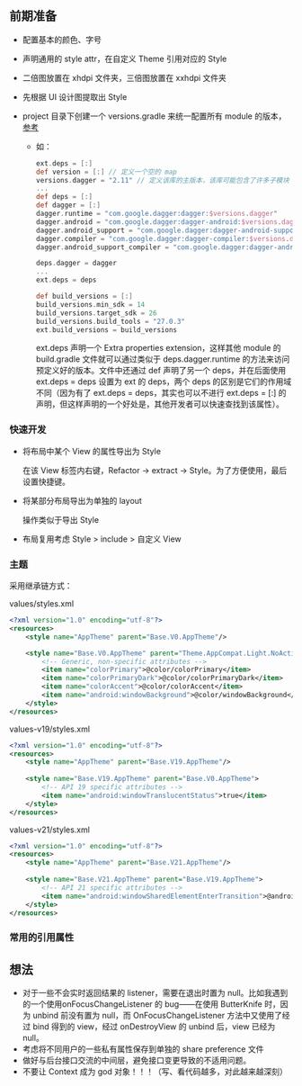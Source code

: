 ## 前期准备

+ 配置基本的颜色、字号

+ 声明通用的 style attr，在自定义 Theme 引用对应的 Style

+ 二倍图放置在 xhdpi 文件夹，三倍图放置在 xxhdpi 文件夹 

+ 先根据 UI 设计图提取出 Style

+ project 目录下创建一个 versions.gradle 来统一配置所有 module 的版本，[参考](https://github.com/googlesamples/android-architecture-components/blob/master/GithubBrowserSample/versions.gradle)

  + 如：

    ```groovy
    ext.deps = [:]
    def version = [:] // 定义一个空的 map
    versions.dagger = "2.11" // 定义该库的主版本，该库可能包含了许多子模块
    ...
    def deps = [:]
    def dagger = [:]
    dagger.runtime = "com.google.dagger:dagger:$versions.dagger"
    dagger.android = "com.google.dagger:dagger-android:$versions.dagger"
    dagger.android_support = "com.google.dagger:dagger-android-support:$versions.dagger"
    dagger.compiler = "com.google.dagger:dagger-compiler:$versions.dagger"
    dagger.android_support_compiler = "com.google.dagger:dagger-android-processor:$versions.dagger"

    deps.dagger = dagger
    ...
    ext.deps = deps

    def build_versions = [:]
    build_versions.min_sdk = 14
    build_versions.target_sdk = 26
    build_versions.build_tools = "27.0.3"
    ext.build_versions = build_versions
    ```

    ext.deps 声明一个 Extra properties extension，这样其他 module 的 build.gradle 文件就可以通过类似于 deps.dagger.runtime 的方法来访问预定义好的版本。文件中还通过 def 声明了另一个 deps，并在后面使用 ext.deps = deps 设置为 ext 的 deps，两个 deps 的区别是它们的作用域不同（因为有了 ext.deps = deps，其实也可以不进行 ext.deps = [:] 的声明，但这样声明的一个好处是，其他开发者可以快速查找到该属性）。




### 快速开发

+ 将布局中某个 View 的属性导出为 Style

  在该 View 标签内右键，Refactor -> extract -> Style。为了方便使用，最后设置快捷键。

+ 将某部分布局导出为单独的 layout

  操作类似于导出 Style

+ 布局复用考虑 Style > include > 自定义 View



### 主题

采用继承链方式：

values/styles.xml

```xml
<?xml version="1.0" encoding="utf-8"?>
<resources>
    <style name="AppTheme" parent="Base.V0.AppTheme"/>

    <style name="Base.V0.AppTheme" parent="Theme.AppCompat.Light.NoActionBar">
        <!-- Generic, non-specific attributes -->
        <item name="colorPrimary">@color/colorPrimary</item>
        <item name="colorPrimaryDark">@color/colorPrimaryDark</item>
        <item name="colorAccent">@color/colorAccent</item>
        <item name="android:windowBackground">@color/windowBackground</item>
    </style>
</resources>
```

values-v19/styles.xml

```xml
<?xml version="1.0" encoding="utf-8"?>
<resources>
    <style name="AppTheme" parent="Base.V19.AppTheme"/>
    
    <style name="Base.V19.AppTheme" parent="Base.V0.AppTheme">
        <!-- API 19 specific attributes -->
        <item name="android:windowTranslucentStatus">true</item>
    </style>
</resources>
```

values-v21/styles.xml

```xml
<?xml version="1.0" encoding="utf-8"?>
<resources>
    <style name="AppTheme" parent="Base.V21.AppTheme"/>
    
    <style name="Base.V21.AppTheme" parent="Base.V19.AppTheme">
        <!-- API 21 specific attributes -->
        <item name="android:windowSharedElementEnterTransition">@android:animator/fade_in</item>
    </style>
</resources>
```



### 常用的引用属性



## 想法

+ 对于一些不会实时返回结果的 listener，需要在退出时置为 null。比如我遇到的一个使用onFocusChangeListener 的 bug——在使用 ButterKnife 时，因为 unbind 前没有置为 null，而 OnFocusChangeListener 方法中又使用了经过 bind 得到的 view，经过 onDestroyView 的 unbind 后，view 已经为 null。
+ 考虑将不同用户的一些私有属性保存到单独的 share preference 文件
+ 做好与后台接口交流的中间层，避免接口变更导致的不适用问题。
+ 不要让 Context 成为 god 对象！！！（写、看代码越多，对此越来越深刻）

